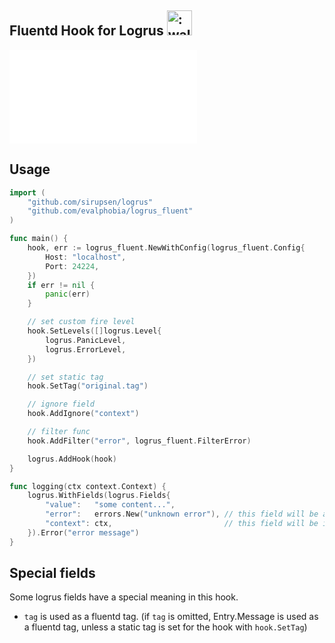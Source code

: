 Fluentd Hook for Logrus <img src="http://i.imgur.com/hTeVwmJ.png" width="40" height="40" alt=":walrus:" class="emoji" title=":walrus:"/>
----

![License: Apache 2.0](LICENSE.md)


## Usage

```go
import (
	"github.com/sirupsen/logrus"
	"github.com/evalphobia/logrus_fluent"
)

func main() {
	hook, err := logrus_fluent.NewWithConfig(logrus_fluent.Config{
		Host: "localhost",
		Port: 24224,
	})
	if err != nil {
		panic(err)
	}

	// set custom fire level
	hook.SetLevels([]logrus.Level{
		logrus.PanicLevel,
		logrus.ErrorLevel,
	})

	// set static tag
	hook.SetTag("original.tag")

	// ignore field
	hook.AddIgnore("context")

	// filter func
	hook.AddFilter("error", logrus_fluent.FilterError)

	logrus.AddHook(hook)
}

func logging(ctx context.Context) {
	logrus.WithFields(logrus.Fields{
		"value":   "some content...",
		"error":   errors.New("unknown error"), // this field will be applied filter function in the hook.
		"context": ctx,                         // this field will be ignored in the hook.
	}).Error("error message")
}
```


## Special fields

Some logrus fields have a special meaning in this hook.

- `tag` is used as a fluentd tag. (if `tag` is omitted, Entry.Message is used as a fluentd tag, unless a static tag is set for the hook with `hook.SetTag`)
